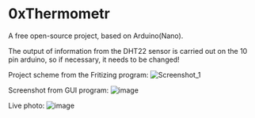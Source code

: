 # 0xThermometr
A free open-source project, based on Arduino(Nano).

The output of information from the DHT22 sensor is carried out on the 10 pin arduino, so if necessary, it needs to be changed!

Project scheme from the Fritizing program:
![Screenshot_1](https://user-images.githubusercontent.com/87978490/206916760-0e630dec-acf0-4626-a7e1-2981a46ca789.jpg)

Screenshot from GUI program: 
![image](https://user-images.githubusercontent.com/87978490/206917444-c8f5200d-3a9d-4999-af87-fc7f99024328.png)

Live photo:
![image](https://user-images.githubusercontent.com/87978490/206916959-5ab8508f-382a-4bfc-857d-8efef5ebd190.png)
